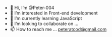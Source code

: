 - 👋 Hi, I’m @Peter-004
- 👀 I’m interested in Front-end development 
- 🌱 I’m currently learning JavaScript 
- 💞️ I’m looking to collaborate on ...
- 📫 How to reach me ... peteratcod@gmail.com

<!---
Peter-004/Peter-004 is a ✨ special ✨ repository because its `README.md` (this file) appears on your GitHub profile.
You can click the Preview link to take a look at your changes.
--->

